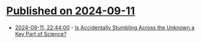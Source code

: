 # [Published on 2024-09-11](index.md)

* [2024-09-11, 22:44:00](https://soylentnews.org/article.pl?sid=24/09/10/1645202&from=rss) - [Is Accidentally Stumbling Across the Unknown a Key Part of Science?](https://soylentnews.org/article.pl?sid=24/09/10/1645202&from=rss)
